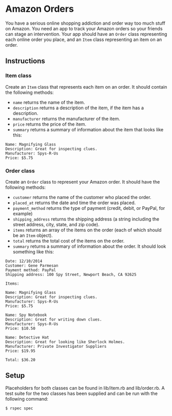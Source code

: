 # Amazon Orders

You have a serious online shopping addiction and order way too much stuff on Amazon.  You need an app to track your Amazon orders so your friends can stage an intervention. Your app should have an `Order` class representing each online order you place, and an `Item` class representing an item on an order.

## Instructions

### Item class

Create an `Item` class that represents each item on an order.  It should contain the following methods:

* `name` returns the name of the item.
* `description` returns a description of the item, if the item has a description.
* `manufacturer` returns the manufacturer of the item.
* `price` returns the price of the item.
* `summary` returns a summary of information about the item that looks like this:

```no-highlight
Name: Magnifying Glass
Description: Great for inspecting clues.
Manufacturer: Spys-R-Us
Price: $5.75
```

### Order class

Create an `Order` class to represent your Amazon order.  It should have the following methods:

* `customer` returns the name of the customer who placed the order.
* `placed_at` returns the date and time the order was placed.
* `payment_method` returns the type of payment (credit, debit, or PayPal, for example)
* `shipping_address` returns the shipping address (a string including the street address, city, state, and zip code).
* `items` returns an array of the items on the order (each of which should be an `Item` object).
* `total` returns the total cost of the items on the order.
* `summary` returns a summary of information about the order.  It should look something like this:

```no-highlight
Date: 12/10/2014
Customer: Gene Parmesan
Payment method: PayPal
Shipping address: 100 Spy Street, Newport Beach, CA 92625

Items:

Name: Magnifying Glass
Description: Great for inspecting clues.
Manufacturer: Spys-R-Us
Price: $5.75

Name: Spy Notebook
Description: Great for writing down clues.
Manufacturer: Spys-R-Us
Price: $10.50

Name: Detective Hat
Description: Great for looking like Sherlock Holmes.
Manufacturer: Private Investigator Suppliers
Price: $19.95

Total: $36.20
```

## Setup

Placeholders for both classes can be found in lib/item.rb and lib/order.rb. A test suite for the two classes has been supplied and can be run with the following command:

```no-highlight
$ rspec spec
```
